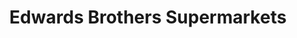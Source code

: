 ---
title: "Edwards Brothers Supermarkets"
url: /ellsworth/edwards-brothers-supermarkets/
shop: supermarket
---